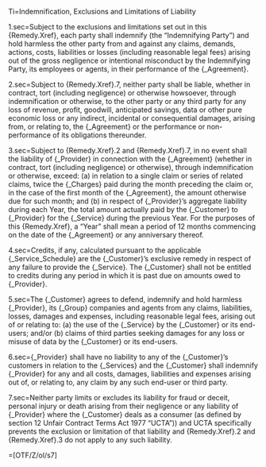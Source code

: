Ti=Indemnification, Exclusions and Limitations of Liability

1.sec=Subject to the exclusions and limitations set out in this {Remedy.Xref}, each party shall indemnify (the “Indemnifying Party”) and hold harmless the other party from and against any claims, demands, actions, costs, liabilities or losses (including reasonable legal fees) arising out of the gross negligence or intentional misconduct by the Indemnifying Party, its employees or agents, in their performance of the {_Agreement}.

2.sec=Subject to {Remedy.Xref}.7, neither party shall be liable, whether in contract, tort (including negligence) or otherwise howsoever, through indemnification or otherwise, to the other party or any third party for any loss of revenue, profit, goodwill, anticipated savings, data or other pure economic loss or any indirect, incidental or consequential damages, arising from, or relating to, the {_Agreement} or the performance or non- performance of its obligations thereunder.

3.sec=Subject to {Remedy.Xref}.2 and {Remedy.Xref}.7, in no event shall the liability of {_Provider} in connection with the {_Agreement} (whether in contract, tort (including negligence)  or otherwise), through indemnification or otherwise, exceed: (a)  in relation to a single claim or series of related claims, twice the {_Charges} paid during the month preceding the claim or, in the case of the first month of the {_Agreement}, the amount otherwise due for such month; and (b) in respect of {_Provider}’s aggregate liability during each Year, the total amount actually paid by the {_Customer} to {_Provider} for the {_Service} during the previous Year. For the purposes of this {Remedy.Xref}, a “Year” shall mean a period of 12 months commencing on the date of the {_Agreement} or any anniversary thereof.

4.sec=Credits, if any, calculated pursuant to the applicable {_Service_Schedule} are the {_Customer}’s exclusive remedy in respect of any failure to provide the {_Service}. The {_Customer} shall not be entitled to credits during any period in which it is past due on amounts owed to {_Provider}.

5.sec=The {_Customer} agrees to defend, indemnify and hold harmless {_Provider}, its {_Group} companies and agents from any claims, liabilities, losses, damages and expenses, including reasonable legal fees, arising out of or relating to: (a) the use of the {_Service} by the {_Customer} or its end-users; and/or (b) claims of third parties seeking damages for any loss or misuse of data by the {_Customer} or its end-users.

6.sec={_Provider} shall have no liability to any of the {_Customer}’s customers in relation to the {_Services} and the {_Customer} shall indemnify {_Provider} for any and all costs, damages, liabilities and expenses arising out of, or relating to, any claim by any such end-user or third party.

7.sec=Neither party limits or excludes its liability  for fraud or deceit, personal injury or death arising from their negligence or any liability of {_Provider} where the {_Customer} deals as a consumer (as defined by section 12 Unfair Contract Terms Act 1977 “UCTA”)) and UCTA specifically prevents the exclusion or limitation of that liability and {Remedy.Xref}.2 and {Remedy.Xref}.3 do not apply to any such liability.

=[OTF/Z/ol/s7]
